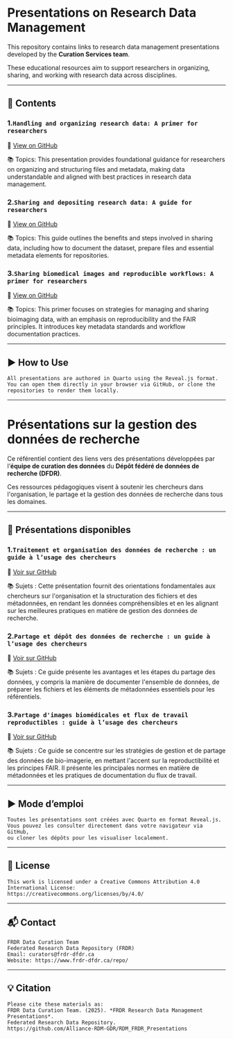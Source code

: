 # Presentations on Research Data Management

This repository contains links to research data management presentations developed by the **Curation Services team**.

These educational resources aim to support researchers in organizing, sharing, and working with research data across disciplines.

---

## 📄 Contents

### 1.`Handling and organizing research data: A primer for researchers`
  🔗 [View on GitHub](https://github.com/Alliance-RDM-GDR/RDM_OrganizeData)
  
  📚 Topics: This presentation provides foundational guidance for researchers on organizing and structuring files and metadata, making data understandable and aligned with best practices in research data management.

### 2.`Sharing and depositing research data: A guide for researchers`  
  🔗 [View on GitHub](https://github.com/Alliance-RDM-GDR/RDM_DepositingData)
  
  📚 Topics: This guide outlines the benefits and steps involved in sharing data, including how to document the dataset, prepare files and essential metadata elements for repositories.

### 3.`Sharing biomedical images and reproducible workflows: A primer for researchers`  
  🔗 [View on GitHub](https://github.com/Alliance-RDM-GDR/RDM_BioimageFAIR)
  
  📚 Topics: This primer focuses on strategies for managing and sharing bioimaging data, with an emphasis on reproducibility and the FAIR principles. It introduces key metadata standards and workflow documentation practices.

---

## ▶️ How to Use

    All presentations are authored in Quarto using the Reveal.js format.
    You can open them directly in your browser via GitHub, or clone the repositories to render them locally.

---


# Présentations sur la gestion des données de recherche

Ce référentiel contient des liens vers des présentations développées par l’**équipe de curation des données** du **Dépôt fédéré de données de recherche (DFDR)**.

Ces ressources pédagogiques visent à soutenir les chercheurs dans l'organisation, le partage et la gestion des données de recherche dans tous les domaines.

---

## 📄 Présentations disponibles

### 1.`Traitement et organisation des données de recherche : un guide à l’usage des chercheurs`  
  🔗 [Voir sur GitHub](https://github.com/Alliance-RDM-GDR/RDM_OrganizeData)
  
  📚 Sujets : Cette présentation fournit des orientations fondamentales aux chercheurs sur l'organisation et la structuration des fichiers et des métadonnées, en rendant les données compréhensibles et en les alignant sur les meilleures pratiques en matière de gestion des données de recherche.

### 2.`Partage et dépôt des données de recherche : un guide à l’usage des chercheurs`  
  🔗 [Voir sur GitHub](https://github.com/Alliance-RDM-GDR/RDM_DepositingData)

  📚 Sujets : Ce guide présente les avantages et les étapes du partage des données, y compris la manière de documenter l'ensemble de données, de préparer les fichiers et les éléments de métadonnées essentiels pour les référentiels.

### 3.`Partage d'images biomédicales et flux de travail reproductibles : guide à l’usage des chercheurs`  
  🔗 [Voir sur GitHub](https://github.com/Alliance-RDM-GDR/RDM_BioimageFAIR)
  
  📚 Sujets : Ce guide se concentre sur les stratégies de gestion et de partage des données de bio-imagerie, en mettant l'accent sur la reproductibilité et les principes FAIR. Il présente les principales normes en matière de métadonnées et les pratiques de documentation du flux de travail.

---

## ▶️ Mode d’emploi

    Toutes les présentations sont créées avec Quarto en format Reveal.js.  
    Vous pouvez les consulter directement dans votre navigateur via GitHub,  
    ou cloner les dépôts pour les visualiser localement.

---

## 📜 License

    This work is licensed under a Creative Commons Attribution 4.0 International License:  
    https://creativecommons.org/licenses/by/4.0/
---

## 📬 Contact

    FRDR Data Curation Team  
    Federated Research Data Repository (FRDR)  
    Email: curators@frdr-dfdr.ca  
    Website: https://www.frdr-dfdr.ca/repo/
---

## 💡 Citation

    Please cite these materials as:  
    FRDR Data Curation Team. (2025). *FRDR Research Data Management Presentations*.  
    Federated Research Data Repository.  
    https://github.com/Alliance-RDM-GDR/RDM_FRDR_Presentations
